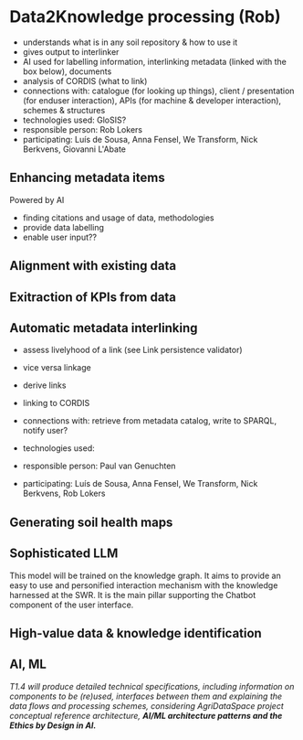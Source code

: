 # Data2Knowledge processing (Rob)

- understands what is in any soil repository & how to use it
- gives output to interlinker
- AI used for labelling information, interlinking metadata (linked with the box below),
documents
- analysis of CORDIS (what to link)
- connections with: catalogue (for looking up things), client / presentation (for
enduser interaction), APIs (for machine & developer interaction), schemes &
structures
- technologies used: GloSIS?
- responsible person: Rob Lokers
- participating: Luís de Sousa, Anna Fensel, We Transform, Nick Berkvens, Giovanni
L'Abate


## Enhancing metadata items

Powered by AI

- finding citations and usage of data, methodologies
- provide data labelling
- enable user input??

## Alignment with existing data

## Exitraction of KPIs from data

## Automatic metadata interlinking

- assess livelyhood of a link (see Link persistence validator)
- vice versa linkage
- derive links
- linking to CORDIS

- connections with: retrieve from metadata catalog, write to SPARQL, notify user?
- technologies used:
- responsible person: Paul van Genuchten
- participating: Luís de Sousa, Anna Fensel, We Transform, Nick Berkvens, Rob Lokers

## Generating soil health maps

## Sophisticated LLM

This model will be trained on the knowledge graph. It aims to provide an easy to use and personified interaction mechanism with the knowledge harnessed at the SWR. It is the main pillar supporting the Chatbot component of the user interface.

## High-value data & knowledge identification

## AI, ML

_T1.4 will produce detailed technical specifications, including information on components to be (re)used, interfaces between them and explaining the data flows and processing schemes, considering AgriDataSpace project conceptual reference architecture, **AI/ML architecture patterns and the Ethics by Design in AI.**_